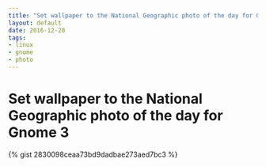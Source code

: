 ```yaml
---
title: "Set wallpaper to the National Geographic photo of the day for Gnome 3"
layout: default
date: 2016-12-20
tags:
- linux
- gnome
- photo
---
```


# Set wallpaper to the National Geographic photo of the day for Gnome 3

{% gist 2830098ceaa73bd9dadbae273aed7bc3 %}
